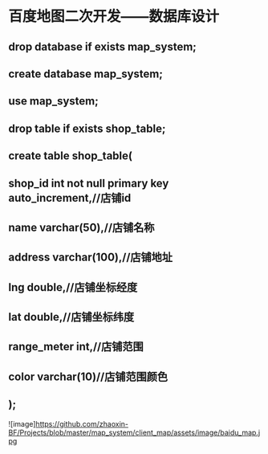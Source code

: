# 百度地图二次开发——数据库设计
## drop database if exists map_system;
## create database map_system;
## use map_system;
## drop table if exists shop_table;
## create table shop_table(
  ## shop_id int not null primary key auto_increment,//店铺id
  ## name varchar(50),//店铺名称
  ## address varchar(100),//店铺地址
  ## lng double,//店铺坐标经度
  ## lat double,//店铺坐标纬度
  ## range_meter int,//店铺范围
  ## color varchar(10)//店铺范围颜色
  ## );
![image]https://github.com/zhaoxin-BF/Projects/blob/master/map_system/client_map/assets/image/baidu_map.jpg
